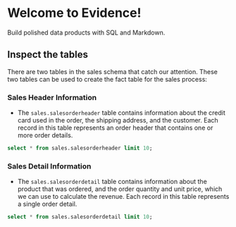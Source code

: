 # Welcome to Evidence!

Build polished data products with SQL and Markdown.

## Inspect the tables

There are two tables in the sales schema that catch our attention. These two tables can be used to create the fact table for the sales process: 

### Sales Header Information

- The `sales.salesorderheader` table contains information about the credit card used in the order, the shipping address, and the customer. Each record in this table represents an order header that contains one or more order details.


```sql salesorderheader
select * from sales.salesorderheader limit 10; 
```

<DataTable data={salesorderheader} />


### Sales Detail Information

- The `sales.salesorderdetail` table contains information about the product that was ordered, and the order quantity and unit price, which we can use to calculate the revenue. Each record in this table represents a single order detail.

```sql salesorderdetail
select * from sales.salesorderdetail limit 10; 
```

<DataTable data={salesorderdetail} />
